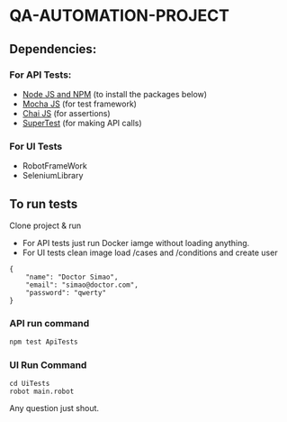 # QA-AUTOMATION-PROJECT

## Dependencies:

### For API Tests:
* [Node JS and NPM](https://nodejs.org/en/) (to install the packages below)
* [Mocha JS](https://mochajs.org/) (for test framework)
* [Chai JS](https://www.chaijs.com/) (for assertions)
* [SuperTest](https://www.npmjs.com/package/supertest) (for making API calls)

### For UI Tests
* RobotFrameWork
* SeleniumLibrary


## To run tests

Clone project & run

* For API tests just run Docker iamge without loading anything.
* For UI tests clean image load /cases and /conditions and create user
```
{
    "name": "Doctor Simao",
    "email": "simao@doctor.com",
    "password": "qwerty"
}
```

### API run command
```bash
npm test ApiTests
```

### UI Run Command
```
cd UiTests
robot main.robot
```

Any question just shout.